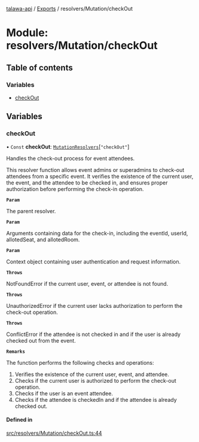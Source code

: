 [talawa-api](../README.md) / [Exports](../modules.md) / resolvers/Mutation/checkOut

# Module: resolvers/Mutation/checkOut

## Table of contents

### Variables

- [checkOut](resolvers_Mutation_checkOut.md#checkout)

## Variables

### checkOut

• `Const` **checkOut**: [`MutationResolvers`](types_generatedGraphQLTypes.md#mutationresolvers)[``"checkOut"``]

Handles the check-out process for event attendees.

This resolver function allows event admins or superadmins to check-out attendees from a specific event.
It verifies the existence of the current user, the event, and the attendee to be checked in,
and ensures proper authorization before performing the check-in operation.

**`Param`**

The parent resolver.

**`Param`**

Arguments containing data for the check-in, including the eventId, userId, allotedSeat, and allotedRoom.

**`Param`**

Context object containing user authentication and request information.

**`Throws`**

NotFoundError if the current user, event, or attendee is not found.

**`Throws`**

UnauthorizedError if the current user lacks authorization to perform the check-out operation.

**`Throws`**

ConflictError if the attendee is not checked in and if the user is already checked out from the event.

**`Remarks`**

The function performs the following checks and operations:
1. Verifies the existence of the current user, event, and attendee.
2. Checks if the current user is authorized to perform the check-out operation.
3. Checks if the user is an event attendee.
4. Checks if the attendee is checkedIn and if the attendee is already checked out.

#### Defined in

[src/resolvers/Mutation/checkOut.ts:44](https://github.com/PalisadoesFoundation/talawa-api/blob/53234da/src/resolvers/Mutation/checkOut.ts#L44)
